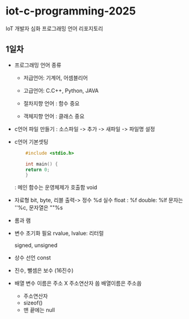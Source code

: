 # iot-c-programming-2025
IoT 개발자 심화 프로그래밍 언어 리포지토리

## 1일차
- 프로그래밍 언어 종류
    - 저급언어: 기계어, 어셈블리어
    - 고급언어: C.C++, Python, JAVA

    - 절차지향 언어 : 함수 중요
    - 객체지향 언어 : 클래스 중요

- c언어 파일 만들기
    : 소스파일 -> 추가 -> 새파일 -> 파일명 설정
- c언어 기본셋팅
    ```c
        #include <stdio.h>

        int main() {
        return 0;
        }
    ```
    : 메인 함수는 운영체제가 호출함
    void

- 자료형 bit, byte, 리블
    출력-> 정수 %d 실수 float : %f double: %lf
    문자는 ''%c, 문자열은 ""%s
- 롬과 램
- 변수
     초기화 필요
    rvalue, lvalue: 리터럴

    signed, unsigned
- 상수 선언
    const
- 진수, 뺄셈은 보수 (16진수)
- 배열
    변수 이름은 주소 X 주소연산자 씀 배열이름은 주소씀
    - 주소연산자
    - sizeof()
    - 맨 끝에는 null
